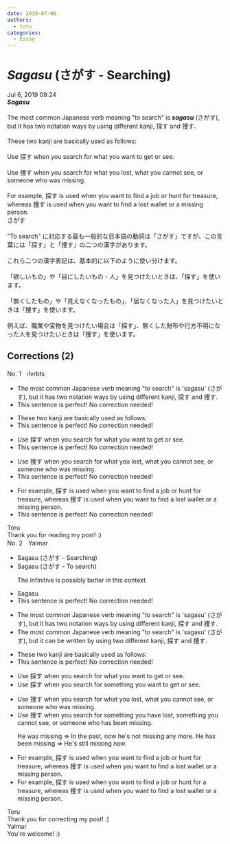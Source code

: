 ```yaml
---
date: 2019-07-06
authors:
  - toru
categories:
  - Essay
---
```


<h1 id="subject_show"><strong><em>Sagasu</strong></em> (さがす - Searching)</h1>
<div class="date">Jul 6, 2019 09:24</div>
<div id="post"><div id="body_show_ori">
<strong><em>Sagasu</strong></em><br/><br/>The most common Japanese verb meaning "to search" is <strong><em>sagasu</em></strong> (さがす), but it has two notation ways by using different kanji, 探す and 捜す.<br/><br/>These two kanji are basically used as follows:<br/><br/>Use 探す when you search for what you want to get or see.<br/><br/>Use 捜す when you search for what you lost, what you cannot see, or someone who was missing.<br/><br/>For example, 探す is used when you want to find a job or hunt for treasure, whereas 捜す is used when you want to find a lost wallet or a missing person.
</div></div>

<!-- more -->

<div id="post_ja"><div id="body_show_mo">
さがす<br/><br/>"To search" に対応する最も一般的な日本語の動詞は「さがす」ですが、この言葉には「探す」と「捜す」の二つの漢字があります。<br/><br/>これら二つの漢字表記は、基本的に以下のように使い分けます。<br/><br/>「欲しいもの」や「目にしたいもの・人」を見つけたいときは、「探す」を使います。<br/><br/>「無くしたもの」や「見えなくなったもの」、「居なくなった人」を見つけたいときは「捜す」を使います。<br/><br/>例えば、職業や宝物を見つけたい場合は「探す」、無くした財布や行方不明になった人を見つけたいときは「捜す」を使います。
</div></div>

## Corrections (2)
<div id="block"><div class="first_name"> No. 1　<span class="just_name">ilvrbts</span></div><div id="block2">
<ul class="correction_field">
<li class="incorrect">The most common Japanese verb meaning "to search" is 'sagasu' (さがす), but it has two notation ways by using different kanji, 探す and 捜す.</li>
<li class="corrected perfect">This sentence is perfect! No correction needed!</li>
</ul>
<ul class="correction_field">
<li class="incorrect">These two kanji are basically used as follows:</li>
<li class="corrected perfect">This sentence is perfect! No correction needed!</li>
</ul>
<ul class="correction_field">
<li class="incorrect">Use 探す when you search for what you want to get or see.</li>
<li class="corrected perfect">This sentence is perfect! No correction needed!</li>
</ul>
<ul class="correction_field">
<li class="incorrect">Use 捜す when you search for what you lost, what you cannot see, or someone who was missing.</li>
<li class="corrected perfect">This sentence is perfect! No correction needed!</li>
</ul>
<ul class="correction_field">
<li class="incorrect">For example, 探す is used when you want to find a job or hunt for treasure, whereas 捜す is used when you want to find a lost wallet or a missing person.</li>
<li class="corrected perfect">This sentence is perfect! No correction needed!</li>
</ul>
</div><div class="name"><span class="just_name">Toru</span><br>
Thank you for reading my post! :)
</div>
</div>
<div id="block"><div class="first_name"> No. 2　<span class="just_name">Yalmar</span></div><div id="block2">
<ul class="correction_field">
<li class="incorrect">Sagasu (さがす - Searching)</li>
<li class="corrected correct">
Sagasu (さがす - <span class="f_red">To search</span>)
<p class="correction_comment">The infinitive is possibly better in this context</p>
</li>
</ul>
<ul class="correction_field">
<li class="incorrect">Sagasu</li>
<li class="corrected perfect">This sentence is perfect! No correction needed!</li>
</ul>
<ul class="correction_field">
<li class="incorrect">The most common Japanese verb meaning "to search" is 'sagasu' (さがす), but it has two notation ways by using different kanji, 探す and 捜す.</li>
<li class="corrected correct">
The most common Japanese verb meaning "to search" is 'sagasu' (さがす), but i<span class="f_red">t can be written by</span> using <span class="f_red">two</span> different kanji, 探す and 捜す.
</li>
</ul>
<ul class="correction_field">
<li class="incorrect">These two kanji are basically used as follows:</li>
<li class="corrected perfect">This sentence is perfect! No correction needed!</li>
</ul>
<ul class="correction_field">
<li class="incorrect">Use 探す when you search for what you want to get or see.</li>
<li class="corrected correct">
Use 探す when you search for <span class="f_red">something</span> you want to get or see.
</li>
</ul>
<ul class="correction_field">
<li class="incorrect">Use 捜す when you search for what you lost, what you cannot see, or someone who was missing.</li>
<li class="corrected correct">
Use 捜す when you search for <span class="f_red">something</span> you have lost, something you cannot see, or someone who has been missing.
<p class="correction_comment">He was missing =&gt; In the past, now he's not missing any more. He has been missing =&gt; He's still missing now.</p>
</li>
</ul>
<ul class="correction_field">
<li class="incorrect">For example, 探す is used when you want to find a job or hunt for treasure, whereas 捜す is used when you want to find a lost wallet or a missing person.</li>
<li class="corrected correct">
For example, 探す is used when you want to find a job or hunt for <span class="f_red">a </span>treasure, whereas 捜す is used when you want to find a lost wallet or <span class="f_red"><span class="sline">a </span></span>missing person.
</li>
</ul>
</div><div class="name"><span class="just_name">Toru</span><br>
Thank you for correcting my post! :)
</div>
<div class="name"><span class="just_name">Yalmar</span><br>
You're welcome! :)
</div>
</div>
